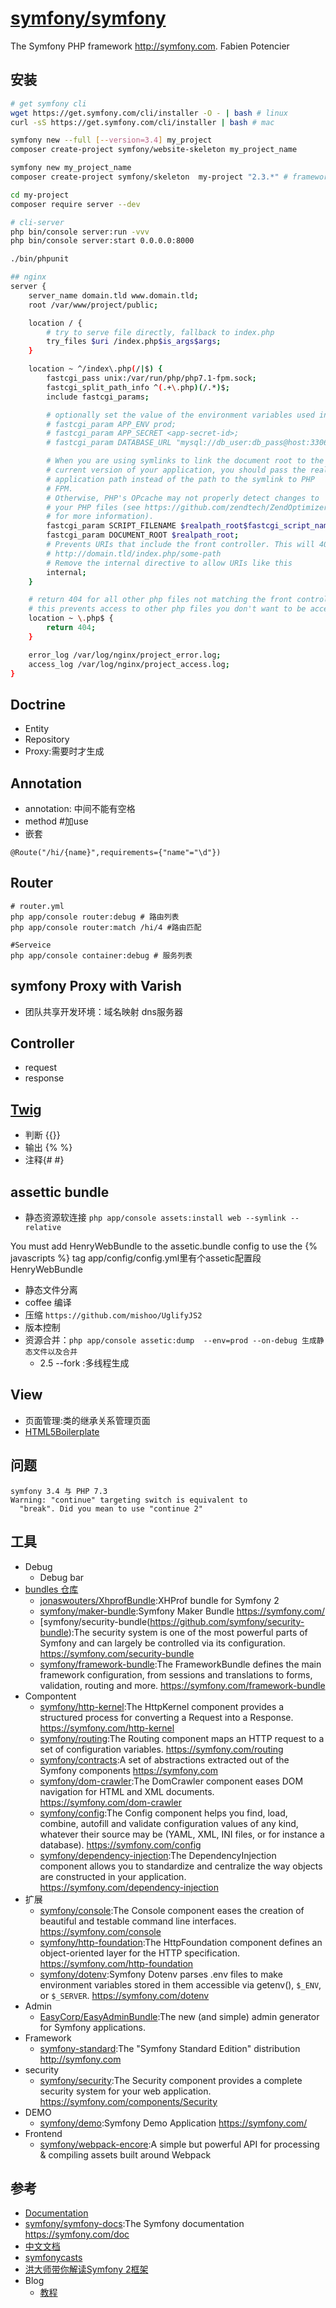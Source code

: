 # [symfony/symfony](https://github.com/symfony/symfony)

The Symfony PHP framework http://symfony.com. Fabien Potencier

## 安装

```sh
# get symfony cli
wget https://get.symfony.com/cli/installer -O - | bash # linux
curl -sS https://get.symfony.com/cli/installer | bash # mac

symfony new --full [--version=3.4] my_project
composer create-project symfony/website-skeleton my_project_name

symfony new my_project_name
composer create-project symfony/skeleton  my-project "2.3.*" # framework-standard-edition

cd my-project
composer require server --dev

# cli-server
php bin/console server:run -vvv
php bin/console server:start 0.0.0.0:8000

./bin/phpunit

## nginx
server {
    server_name domain.tld www.domain.tld;
    root /var/www/project/public;

    location / {
        # try to serve file directly, fallback to index.php
        try_files $uri /index.php$is_args$args;
    }

    location ~ ^/index\.php(/|$) {
        fastcgi_pass unix:/var/run/php/php7.1-fpm.sock;
        fastcgi_split_path_info ^(.+\.php)(/.*)$;
        include fastcgi_params;

        # optionally set the value of the environment variables used in the application
        # fastcgi_param APP_ENV prod;
        # fastcgi_param APP_SECRET <app-secret-id>;
        # fastcgi_param DATABASE_URL "mysql://db_user:db_pass@host:3306/db_name";

        # When you are using symlinks to link the document root to the
        # current version of your application, you should pass the real
        # application path instead of the path to the symlink to PHP
        # FPM.
        # Otherwise, PHP's OPcache may not properly detect changes to
        # your PHP files (see https://github.com/zendtech/ZendOptimizerPlus/issues/126
        # for more information).
        fastcgi_param SCRIPT_FILENAME $realpath_root$fastcgi_script_name;
        fastcgi_param DOCUMENT_ROOT $realpath_root;
        # Prevents URIs that include the front controller. This will 404:
        # http://domain.tld/index.php/some-path
        # Remove the internal directive to allow URIs like this
        internal;
    }

    # return 404 for all other php files not matching the front controller
    # this prevents access to other php files you don't want to be accessible.
    location ~ \.php$ {
        return 404;
    }

    error_log /var/log/nginx/project_error.log;
    access_log /var/log/nginx/project_access.log;
}
```

## Doctrine

* Entity
* Repository
* Proxy:需要时才生成

## Annotation

* annotation: 中间不能有空格
* method #加use
* 嵌套

```
@Route("/hi/{name}",requirements={"name"="\d"})
```

## Router

```
# router.yml
php app/console router:debug # 路由列表
php app/console router:match /hi/4 #路由匹配

#Serveice
php app/console container:debug # 服务列表
```

## symfony Proxy with Varish

* 团队共享开发环境：域名映射 dns服务器

## Controller

* request
* response

## [Twig](https://twig.symfony.com/)

* 判断  {{}}
* 输出 {% %}
* 注释{# #}

## assettic bundle

* 静态资源软连接 `php app/console assets:install web --symlink --relative`

You must add HenryWebBundle to the assetic.bundle config to use the {% javascripts %} tag
app/config/config.yml里有个assetic配置段  HenryWebBundle

* 静态文件分离
* coffee 编译
* 压缩 `https://github.com/mishoo/UglifyJS2`
* 版本控制
* 资源合并：`php app/console assetic:dump  --env=prod --on-debug 生成静态文件以及合并`
    - 2.5 --fork :多线程生成

## View

* 页面管理:类的继承关系管理页面
* [HTML5Boilerplate](http://www.initializr.com/)

## 问题

```
symfony 3.4 与 PHP 7.3
Warning: "continue" targeting switch is equivalent to
  "break". Did you mean to use "continue 2"
```

## 工具

* Debug
	- Debug bar
* [bundles 仓库](http://knpbundles.com/)
	- [jonaswouters/XhprofBundle](https://github.com/jonaswouters/XhprofBundle):XHProf bundle for Symfony 2
	- [symfony/maker-bundle](https://github.com/symfony/maker-bundle):Symfony Maker Bundle https://symfony.com/
	- [symfony/security-bundle(https://github.com/symfony/security-bundle):The security system is one of the most powerful parts of Symfony and can largely be controlled via its configuration. https://symfony.com/security-bundle
	- [symfony/framework-bundle](https://github.com/symfony/framework-bundle):The FrameworkBundle defines the main framework configuration, from sessions and translations to forms, validation, routing and more. https://symfony.com/framework-bundle
* Compontent
	- [symfony/http-kernel](https://github.com/symfony/http-kernel):The HttpKernel component provides a structured process for converting a Request into a Response. https://symfony.com/http-kernel
	- [symfony/routing](https://github.com/symfony/routing):The Routing component maps an HTTP request to a set of configuration variables. https://symfony.com/routing
	- [symfony/contracts](https://github.com/symfony/contracts):A set of abstractions extracted out of the Symfony components https://symfony.com
	- [symfony/dom-crawler](https://github.com/symfony/dom-crawler):The DomCrawler component eases DOM navigation for HTML and XML documents. https://symfony.com/dom-crawler
	- [symfony/config](https://github.com/symfony/config):The Config component helps you find, load, combine, autofill and validate configuration values of any kind, whatever their source may be (YAML, XML, INI files, or for instance a database). https://symfony.com/config
	- [symfony/dependency-injection](https://github.com/symfony/dependency-injection):The DependencyInjection component allows you to standardize and centralize the way objects are constructed in your application. https://symfony.com/dependency-injection
* 扩展
	- [symfony/console](https://github.com/symfony/console):The Console component eases the creation of beautiful and testable command line interfaces. https://symfony.com/console
	- [symfony/http-foundation](https://github.com/symfony/http-foundation):The HttpFoundation component defines an object-oriented layer for the HTTP specification. https://symfony.com/http-foundation
	- [symfony/dotenv](https://github.com/symfony/dotenv):Symfony Dotenv parses .env files to make environment variables stored in them accessible via getenv(), `$_ENV`, or `$_SERVER`. https://symfony.com/dotenv
* Admin
	- [EasyCorp/EasyAdminBundle](https://github.com/EasyCorp/EasyAdminBundle):The new (and simple) admin generator for Symfony applications.
* Framework
	- [symfony-standard](https://github.com/symfony/symfony-standard):The "Symfony Standard Edition" distribution http://symfony.com
* security
	- [symfony/security](https://github.com/symfony/security):The Security component provides a complete security system for your web application. https://symfony.com/components/Security
* DEMO
	- [symfony/demo](https://github.com/symfony/demo):Symfony Demo Application https://symfony.com/
* Frontend
	- [symfony/webpack-encore](https://github.com/symfony/webpack-encore):A simple but powerful API for processing & compiling assets built around Webpack

## 参考

* [Documentation](https://symfony.com/doc/current/index.html)
* [symfony/symfony-docs](https://github.com/symfony/symfony-docs):The Symfony documentation https://symfony.com/doc
* [中文文档](http://symfonychina.com/doc/current/index.html)
* [symfonycasts](https://symfonycasts.com/)
* [洪大师带你解读Symfony 2框架](https://www.imooc.com/learn/244)
* Blog
	- [教程](http://www.newlifeclan.com/)
